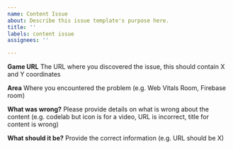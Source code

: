 ```yaml
---
name: Content Issue
about: Describe this issue template's purpose here.
title: ''
labels: content issue
assignees: ''

---
```


**Game URL**
The URL where you discovered the issue, this should contain X and Y coordinates

**Area**
Where you encountered the problem (e.g. Web Vitals Room, Firebase room)

**What was wrong?**
Please provide details on what is wrong about the content (e.g. codelab but icon is for a video, URL is incorrect, title for content is wrong)

**What should it be?**
Provide the correct information (e.g. URL should be X)
